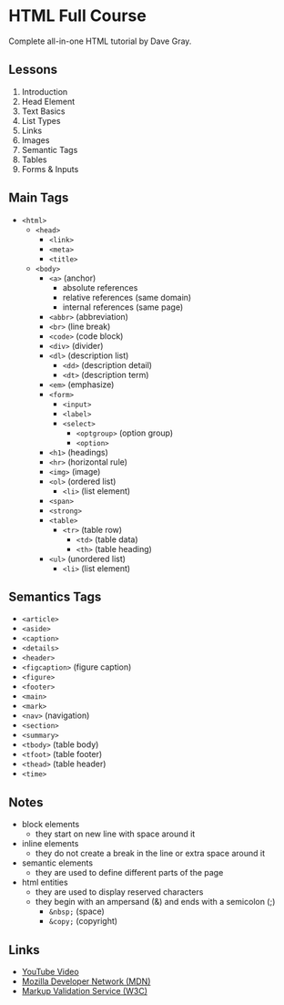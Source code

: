 # HTML Full Course

Complete all-in-one HTML tutorial by Dave Gray.  

## Lessons

1. Introduction
2. Head Element
3. Text Basics
4. List Types
5. Links
6. Images
7. Semantic Tags
8. Tables
9. Forms & Inputs

## Main Tags

- ```<html>```
	- ```<head>```
		- ```<link>```
		- ```<meta>```
		- ```<title>```
	- ```<body>```
		- ```<a>``` (anchor)
			- absolute references
			- relative references (same domain)
			- internal references (same page)
		- ```<abbr>``` (abbreviation)
		- ```<br>``` (line break)
		- ```<code>``` (code block) 
		- ```<div>``` (divider) 
		- ```<dl>``` (description list)
			- ```<dd>``` (description detail)
			- ```<dt>``` (description term)
		- ```<em>``` (emphasize)
		- ```<form>```
			- ```<input>```
			- ```<label>```
			- ```<select>```
				- ```<optgroup>``` (option group)
				- ```<option>```
		- ```<h1>``` (headings)
		- ```<hr>``` (horizontal rule)
		- ```<img>``` (image)
		- ```<ol>``` (ordered list)
			- ```<li>``` (list element)
		- ```<span>```
		- ```<strong>```
		- ```<table>```
			- ```<tr>``` (table row)
				- ```<td>``` (table data)
				- ```<th>``` (table heading)
		- ```<ul>``` (unordered list)
			- ```<li>``` (list element)

## Semantics Tags

- ```<article>```
- ```<aside>```
- ```<caption>```
- ```<details>```
- ```<header>```
- ```<figcaption>``` (figure caption)
- ```<figure>```
- ```<footer>```
- ```<main>```
- ```<mark>```
- ```<nav>``` (navigation)
- ```<section>```
- ```<summary>```
- ```<tbody>``` (table body)
- ```<tfoot>``` (table footer)
- ```<thead>``` (table header)
- ```<time>```

## Notes

- block elements
	- they start on new line with space around it
- inline elements 
	- they do not create a break in the line or extra space around it
- semantic elements
	- they are used to define different parts of the page
- html entities
	- they are used to display reserved characters
	- they begin with an ampersand (&) and ends with a semicolon (;)
		- ```&nbsp;``` (space)
		- ```&copy;``` (copyright)

## Links

- [YouTube Video](https://youtu.be/mJgBOIoGihA)
- [Mozilla Developer Network (MDN)](https://developer.mozilla.org/en-US/)
- [Markup Validation Service (W3C)](https://validator.w3.org/)